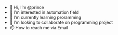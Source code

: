 - 👋 Hi, I’m @prince
- 👀 I’m interested in automation field
- 🌱 I’m currently learning proramming
- 💞️ I’m looking to collaborate on programming project
- 📫 How to reach me via Email

<!---
princedeu1990/princedeu1990 is a ✨ special ✨ repository because its `README.md` (this file) appears on your GitHub profile.
You can click the Preview link to take a look at your changes.
--->
